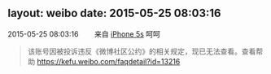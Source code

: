 layout: weibo
date: 2015-05-25 08:03:16
---
<meta name="referrer" content="no-referrer" />

2015-05-25 08:03:16  &nbsp;&nbsp;&nbsp;&nbsp;&nbsp;&nbsp; 来自 <a href="sinaweibo://customweibosource" rel="nofollow">iPhone 5s</a>
呵呵
>  该账号因被投诉违反《微博社区公约》的相关规定，现已无法查看。查看帮助 https://kefu.weibo.com/faqdetail?id=13216
